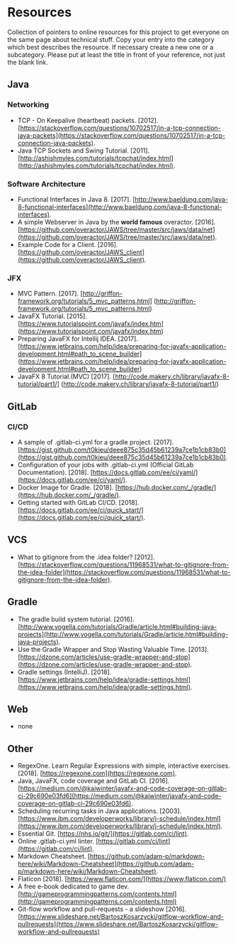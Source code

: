 # Resources
Collection of pointers to online resources for this project to get everyone on the same page about technical stuff.
Copy your entry into the category which best describes the resource. If necessary create a new one or a subcategory. Please put at least the title in front of your reference, not just the blank link.

## Java
### Networking
- TCP - On Keepalive (heartbeat) packets. [2012]. [https://stackoverflow.com/questions/10702517/in-a-tcp-connection-java-packets](https://stackoverflow.com/questions/10702517/in-a-tcp-connection-java-packets).
- Java TCP Sockets and Swing Tutorial. [2011]. [http://ashishmyles.com/tutorials/tcpchat/index.html](http://ashishmyles.com/tutorials/tcpchat/index.html).

### Software Architecture
- Functional Interfaces in Java 8. [2017]. [http://www.baeldung.com/java-8-functional-interfaces](http://www.baeldung.com/java-8-functional-interfaces).
- A simple Webserver in Java by the **world famous** overactor. [2016]. [https://github.com/overactor/JAWS/tree/master/src/jaws/data/net](https://github.com/overactor/JAWS/tree/master/src/jaws/data/net).
- Example Code for a Client. [2016]. [https://github.com/overactor/JAWS_client](https://github.com/overactor/JAWS_client).

### JFX
- MVC Pattern. [2017]. [http://griffon-framework.org/tutorials/5_mvc_patterns.html] (http://griffon-framework.org/tutorials/5_mvc_patterns.html)
- JavaFX Tutorial. [2015]. [https://www.tutorialspoint.com/javafx/index.htm] (https://www.tutorialspoint.com/javafx/index.htm)
- Preparing JavaFX for Intellij IDEA. [2017]. [https://www.jetbrains.com/help/idea/preparing-for-javafx-application-development.html#path_to_scene_builder] (https://www.jetbrains.com/help/idea/preparing-for-javafx-application-development.html#path_to_scene_builder)
- JavaFX 8 Tutorial.(MVC) [2017]. [http://code.makery.ch/library/javafx-8-tutorial/part1/] (http://code.makery.ch/library/javafx-8-tutorial/part1/)

## GitLab
### CI/CD
- A sample of .gitlab-ci.yml for a gradle project. [2017]. [https://gist.github.com/t0kieu/deee875c35d45b61239a7ce1b1cb83b0](https://gist.github.com/t0kieu/deee875c35d45b61239a7ce1b1cb83b0).
- Configuration of your jobs with .gitlab-ci.yml (Official GitLab Documentation). [2018]. [https://docs.gitlab.com/ee/ci/yaml/](https://docs.gitlab.com/ee/ci/yaml/).
- Docker Image for Gradle. [2018]. [https://hub.docker.com/_/gradle/](https://hub.docker.com/_/gradle/).
- Getting started with GitLab CI/CD. [2018]. [https://docs.gitlab.com/ee/ci/quick_start/](https://docs.gitlab.com/ee/ci/quick_start/).

## VCS
- What to gitignore from the .idea folder? [2012]. [https://stackoverflow.com/questions/11968531/what-to-gitignore-from-the-idea-folder](https://stackoverflow.com/questions/11968531/what-to-gitignore-from-the-idea-folder).

## Gradle
- The gradle build system tutorial. [2016]. [http://www.vogella.com/tutorials/Gradle/article.html#building-java-projects](http://www.vogella.com/tutorials/Gradle/article.html#building-java-projects).
- Use the Gradle Wrapper and Stop Wasting Valuable Time. [2013]. [https://dzone.com/articles/use-gradle-wrapper-and-stop](https://dzone.com/articles/use-gradle-wrapper-and-stop).
- Gradle settings (IntelliJ). [2018]. [https://www.jetbrains.com/help/idea/gradle-settings.html](https://www.jetbrains.com/help/idea/gradle-settings.html).

## Web
- none

## Other
- RegexOne. Learn Regular Expressions with simple, interactive exercises. [2018]. [https://regexone.com](https://regexone.com).  
- Java, JavaFX, code coverage and GitLab CI. [2016]. [https://medium.com/@kaiwinter/javafx-and-code-coverage-on-gitlab-ci-29c690e03fd6](https://medium.com/@kaiwinter/javafx-and-code-coverage-on-gitlab-ci-29c690e03fd6).  
- Scheduling recurring tasks in Java applications. [2003]. [https://www.ibm.com/developerworks/library/j-schedule/index.html](https://www.ibm.com/developerworks/library/j-schedule/index.html).  
- Essential Git. [https://nhs.io/git/](https://gitlab.com/ci/lint).  
- Online .gitlab-ci.yml linter. [https://gitlab.com/ci/lint](https://gitlab.com/ci/lint).  
- Markdown Cheatsheet. [https://github.com/adam-p/markdown-here/wiki/Markdown-Cheatsheet](https://github.com/adam-p/markdown-here/wiki/Markdown-Cheatsheet).  
- Flaticon [2018]. [https://www.flaticon.com/](https://www.flaticon.com/)  
- A free e-book dedicated to game dev. [http://gameprogrammingpatterns.com/contents.html](http://gameprogrammingpatterns.com/contents.html)
- Git-flow workflow and pull-requests - a slideshow [2016]. [https://www.slideshare.net/BartoszKosarzycki/gitflow-workflow-and-pullrequests](https://www.slideshare.net/BartoszKosarzycki/gitflow-workflow-and-pullrequests)

